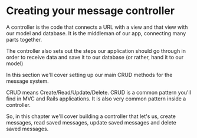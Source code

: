 # Creating your message controller

A controller is the code that connects a URL with a view and that view with our model and database. It is the middleman of our app, connecting many parts together.

The controller also sets out the steps our application should go through in order to receive data and save it to our database (or rather, hand it to our model)

In this section we'll cover setting up our main CRUD methods for the message system.

CRUD means Create/Read/Update/Delete. CRUD is a common pattern you'll find in MVC and Rails applications. It is also very common pattern inside a controller.

So, in this chapter we'll cover building a controller that let's us, create messages, read saved messages, update saved messages and delete saved messages.